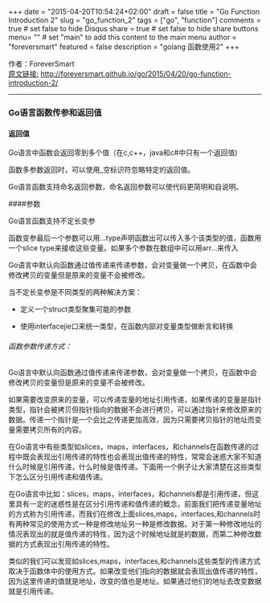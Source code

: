 +++
date = "2015-04-20T10:54:24+02:00"
draft = false
title = "Go Function Introduction 2"
slug = "go_function_2"
tags = ["go", "function"]
comments = true	# set false to hide Disqus
share = true	# set false to hide share buttons
menu= ""		# set "main" to add this content to the main menu
author = "foreversmart"
featured = false
description = "golang 函数使用2"
+++

作者：ForeverSmart   
[原文链接:](http://foreversmart.github.io/go/2015/04/20/go-function-introduction-2/) http://foreversmart.github.io/go/2015/04/20/go-function-introduction-2/

----

### Go语言函数传参和返回值

#### 返回值

Go语言中函数会返回零到多个值（在c,c++，java和c#中只有一个返回值)

函数多参数返回时，可以使用_空标识符忽略特定的返回值。

Go语言函数支持命名返回参数，命名返回参数可以使代码更简明和自说明。

####参数

Go语言函数支持不定长变参
   	
函数变参最后一个参数可以用...type声明函数出可以传入多个该类型的值，函数用一个slice type来接收这些变量。如果多个参数在数组中可以用arr...来传入
   	
Go语言中默认向函数通过值传递来传递参数，会对变量做一个拷贝，在函数中会修改拷贝的变量但是原来的变量不会被修改。
	
当不定长变参是不同类型的两种解决方案：
  
- 定义一个struct类型聚集可能的参数 
 
- 使用interfacejie口来统一类型，在函数内部对变量类型做断言和转换
    
###### 函数参数传递方式：

Go语言中默认向函数通过值传递来传递参数，会对变量做一个拷贝，在函数中会修改拷贝的变量但是原来的变量不会被修改。
	
如果需要改变原来的变量，可以传递变量的地址引用传递，如果传递的变量是指针类型，指针会被拷贝但指针指向的数据不会进行拷贝，可以通过指针来修改原来的数据。传递一个指针是一个会比之传递更加高效，因为只需要拷贝指针的地址而变量需要拷贝所有的内容。
	
在Go语言中有些类型如slices，maps，interfaces，和channels在函数传递的过程中既会表现出引用传递的特性也会表现出值传递的特性，常常会迷惑大家不知道什么时候是引用传递，什么时候是值传递。下面用一个例子让大家清楚在这些类型下怎么区分引用传递和值传递。
	
在Go语言中比如：slices，maps，interfaces，和channels都是引用传递，但这里具有一定的迷惑性是在区分引用传递和值传递的概念，前面我们把传递变量地址的方式称为引用传递，而我们在修改上面slices,maps，interfaces,和channels时有两种常见的使用方式一种是修改地址另一种是修改数据。对于第一种修改地址的情况表现出的就是值传递的特性，因为这个时候地址就是的数据，而第二种修改数据的方式表现出引用传递的特性。
	
类似的我们可以发现如slices,maps，interfaces,和channels这些类型的传递方式取决于函数体中的使用方式。如果改变他们指向的数据就会表现出值传递的特性，因为这里传递的值就是地址，改变的值也是地址。如果通过他们的地址去改变数据就是引用传递。